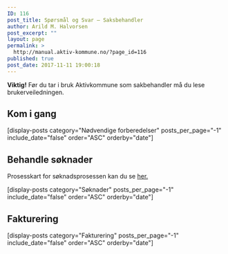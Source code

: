 ```yaml
---
ID: 116
post_title: Spørsmål og Svar – Saksbehandler
author: Arild M. Halvorsen
post_excerpt: ""
layout: page
permalink: >
  http://manual.aktiv-kommune.no/?page_id=116
published: true
post_date: 2017-11-11 19:00:18
---
```

**Viktig!** Før du tar i bruk Aktivkommune som sakbehandler må du lese brukerveiledningen.

## Kom i gang
[display-posts category="Nødvendige forberedelser" posts_per_page="-1" include_date="false" order="ASC" orderby="date"]

## Behandle søknader
Prosesskart for søknadsprosessen kan du se [her.](http://manual.aktiv-kommune.no/wp-content/uploads/2018/01/Aktivkommune-prosesskart-for-søknadsprosessen-nivå-1-PDF.pdf)

[display-posts category="Søknader" posts_per_page="-1" include_date="false" order="ASC" orderby="date"]

## Fakturering
[display-posts category="Fakturering" posts_per_page="-1" include_date="false" order="ASC" orderby="date"]
